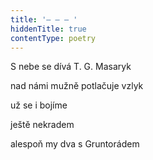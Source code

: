 ```yaml
---
title: '– – – '
hiddenTitle: true
contentType: poetry
---
```


<section>

S nebe se dívá T. G. Masaryk

nad námi mužně potlačuje vzlyk

už se i bojíme

ještě nekradem

alespoň my dva s Gruntorádem

</section>
